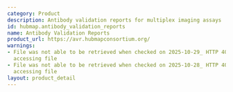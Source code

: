 ```yaml
---
category: Product
description: Antibody validation reports for multiplex imaging assays
id: hubmap.antibody_validation_reports
name: Antibody Validation Reports
product_url: https://avr.hubmapconsortium.org/
warnings:
- File was not able to be retrieved when checked on 2025-10-29_ HTTP 401 error when
  accessing file
- File was not able to be retrieved when checked on 2025-10-28_ HTTP 401 error when
  accessing file
layout: product_detail
---
```

